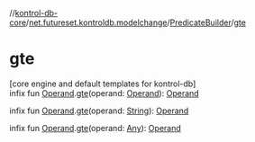 //[kontrol-db-core](../../../index.md)/[net.futureset.kontroldb.modelchange](../index.md)/[PredicateBuilder](index.md)/[gte](gte.md)

# gte

[core engine and default templates for kontrol-db]\
infix fun [Operand](../-operand/index.md).[gte](gte.md)(operand: [Operand](../-operand/index.md)): [Operand](../-operand/index.md)

infix fun [Operand](../-operand/index.md).[gte](gte.md)(operand: [String](https://kotlinlang.org/api/latest/jvm/stdlib/kotlin/-string/index.html)): [Operand](../-operand/index.md)

infix fun [Operand](../-operand/index.md).[gte](gte.md)(operand: [Any](https://kotlinlang.org/api/latest/jvm/stdlib/kotlin/-any/index.html)): [Operand](../-operand/index.md)
